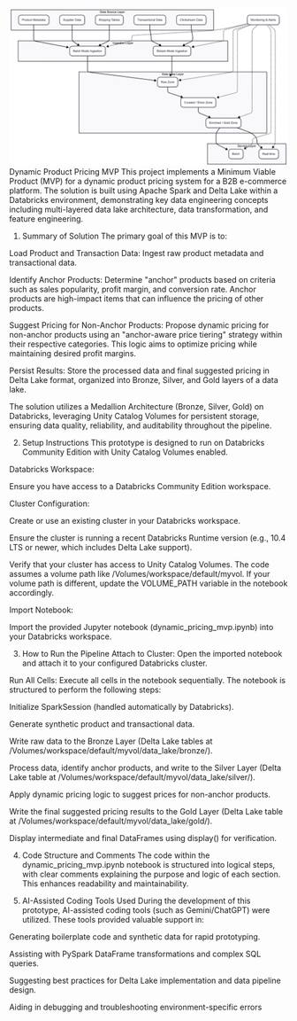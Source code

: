 ![alt text](image-1.png)
Dynamic Product Pricing MVP
This project implements a Minimum Viable Product (MVP) for a dynamic product pricing system for a B2B e-commerce platform. The solution is built using Apache Spark and Delta Lake within a Databricks environment, demonstrating key data engineering concepts including multi-layered data lake architecture, data transformation, and feature engineering.

1. Summary of Solution
The primary goal of this MVP is to:

Load Product and Transaction Data: Ingest raw product metadata and transactional data.

Identify Anchor Products: Determine "anchor" products based on criteria such as sales popularity, profit margin, and conversion rate. Anchor products are high-impact items that can influence the pricing of other products.

Suggest Pricing for Non-Anchor Products: Propose dynamic pricing for non-anchor products using an "anchor-aware price tiering" strategy within their respective categories. This logic aims to optimize pricing while maintaining desired profit margins.

Persist Results: Store the processed data and final suggested pricing in Delta Lake format, organized into Bronze, Silver, and Gold layers of a data lake.

The solution utilizes a Medallion Architecture (Bronze, Silver, Gold) on Databricks, leveraging Unity Catalog Volumes for persistent storage, ensuring data quality, reliability, and auditability throughout the pipeline.

2. Setup Instructions
This prototype is designed to run on Databricks Community Edition with Unity Catalog Volumes enabled.

Databricks Workspace:

Ensure you have access to a Databricks Community Edition workspace.

Cluster Configuration:

Create or use an existing cluster in your Databricks workspace.

Ensure the cluster is running a recent Databricks Runtime version (e.g., 10.4 LTS or newer, which includes Delta Lake support).

Verify that your cluster has access to Unity Catalog Volumes. The code assumes a volume path like /Volumes/workspace/default/myvol. If your volume path is different, update the VOLUME_PATH variable in the notebook accordingly.

Import Notebook:

Import the provided Jupyter notebook (dynamic_pricing_mvp.ipynb) into your Databricks workspace.

3. How to Run the Pipeline
Attach to Cluster: Open the imported notebook and attach it to your configured Databricks cluster.

Run All Cells: Execute all cells in the notebook sequentially. The notebook is structured to perform the following steps:

Initialize SparkSession (handled automatically by Databricks).

Generate synthetic product and transactional data.

Write raw data to the Bronze Layer (Delta Lake tables at /Volumes/workspace/default/myvol/data_lake/bronze/).

Process data, identify anchor products, and write to the Silver Layer (Delta Lake table at /Volumes/workspace/default/myvol/data_lake/silver/).

Apply dynamic pricing logic to suggest prices for non-anchor products.

Write the final suggested pricing results to the Gold Layer (Delta Lake table at /Volumes/workspace/default/myvol/data_lake/gold/).

Display intermediate and final DataFrames using display() for verification.

4. Code Structure and Comments
The code within the dynamic_pricing_mvp.ipynb notebook is structured into logical steps, with clear comments explaining the purpose and logic of each section. This enhances readability and maintainability.

5. AI-Assisted Coding Tools Used
During the development of this prototype, AI-assisted coding tools (such as Gemini/ChatGPT) were utilized. These tools provided valuable support in:

Generating boilerplate code and synthetic data for rapid prototyping.

Assisting with PySpark DataFrame transformations and complex SQL queries.

Suggesting best practices for Delta Lake implementation and data pipeline design.

Aiding in debugging and troubleshooting environment-specific errors
